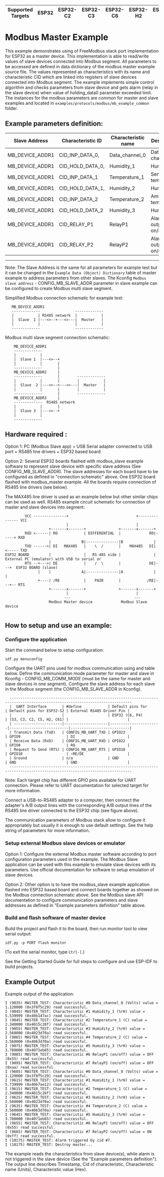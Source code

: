 | Supported Targets | ESP32 | ESP32-C2 | ESP32-C3 | ESP32-C6 | ESP32-H2 | ESP32-P4 | ESP32-S2 | ESP32-S3 |
| ----------------- | ----- | -------- | -------- | -------- | -------- | -------- | -------- | -------- |

# Modbus Master Example

This example demonstrates using of FreeModbus stack port implementation for ESP32 as a master device. 
This implementation is able to read/write values of slave devices connected into Modbus segment. All parameters to be accessed are defined in data dictionary of the modbus master example source file.
The values represented as characteristics with its name and characteristic CID which are linked into registers of slave devices connected into Modbus segment. 
The example implements simple control algorithm and checks parameters from slave device and gets alarm (relay in the slave device) when value of holding_data0 parameter exceeded limit.
The instances for the modbus parameters are common for master and slave examples and located in `examples/protocols/modbus/mb_example_common` folder.

Example parameters definition:
--------------------------------------------------------------------------------------------------
| Slave Address       | Characteristic ID    | Characteristic name  | Description                |
|---------------------|----------------------|----------------------|----------------------------|
| MB_DEVICE_ADDR1     | CID_INP_DATA_0,      | Data_channel_0       | Data channel 1             |
| MB_DEVICE_ADDR1     | CID_HOLD_DATA_0,     | Humidity_1           | Humidity 1                 |
| MB_DEVICE_ADDR1     | CID_INP_DATA_1       | Temperature_1        | Sensor temperature         |
| MB_DEVICE_ADDR1     | CID_HOLD_DATA_1,     | Humidity_2           | Humidity 2                 |
| MB_DEVICE_ADDR1     | CID_INP_DATA_2       | Temperature_2        | Ambient temperature        |
| MB_DEVICE_ADDR1     | CID_HOLD_DATA_2      | Humidity_3           | Humidity 3                 |
| MB_DEVICE_ADDR1     | CID_RELAY_P1         | RelayP1              | Alarm Relay outputs on/off |
| MB_DEVICE_ADDR1     | CID_RELAY_P2         | RelayP2              | Alarm Relay outputs on/off |
--------------------------------------------------------------------------------------------------
Note: The Slave Address is the same for all parameters for example test but it can be changed in the ```Example Data (Object) Dictionary``` table of master example to address parameters from other slaves.
The Kconfig ```Modbus slave address``` - CONFIG_MB_SLAVE_ADDR parameter in slave example can be configured to create Modbus multi slave segment.

Simplified Modbus connection schematic for example test:
 ```
    MB_DEVICE_ADDR1
    -------------                -------------
    |           | RS485 network  |           |
    |  Slave  1 |---<>--+---<>---|  Master   |
    |           |                |           |
    -------------                -------------
```
Modbus multi slave segment connection schematic:
```
    MB_DEVICE_ADDR1
    -------------
    |           |   
    |  Slave 1  |---<>--+
    |           |       |
    -------------       |
    MB_DEVICE_ADDR2     |
    -------------       |        -------------
    |           |       |        |           |
    |  Slave  2 |---<>--+---<>---|  Master   |
    |           |       |        |           |
    -------------       |        -------------
    MB_DEVICE_ADDR3     |
    -------------  RS485 network
    |           |       |
    |  Slave 3  |---<>--+
    |           |
    -------------
```

## Hardware required :
Option 1:
PC (Modbus Slave app) + USB Serial adapter connected to USB port + RS485 line drivers + ESP32 based board  

Option 2:
Several ESP32 boards flashed with modbus_slave example software to represent slave device with specific slave address (See CONFIG_MB_SLAVE_ADDR). The slave addresses for each board have to be configured as defined in "connection schematic" above.
One ESP32 board flashed with modbus_master example. All the boards require connection of RS485 line drivers (see below).

The MAX485 line driver is used as an example below but other similar chips can be used as well.
RS485 example circuit schematic for connection of master and slave devices into segment:
```
         VCC ---------------+                               +--------------- VCC
                            |                               |
                    +-------x-------+               +-------x-------+
         RXD <------| RO            | DIFFERENTIAL  |             RO|-----> RXD
                    |              B|---------------|B              |
         TXD ------>| DI   MAX485   |    \  /       |    MAX485   DI|<----- TXD
ESP32 BOARD         |               |   RS-485 side |               |      External PC (emulator) with USB to serial or
         RTS --+--->| DE            |    /  \       |             DE|---+  ESP32 BOARD (slave)
               |    |              A|---------------|A              |   |
               +----| /RE           |    PAIR       |            /RE|---+-- RTS
                    +-------x-------+               +-------x-------+
                            |                               |
                           ---                             --- 
                    Modbus Master device             Modbus Slave device
                           
```

## How to setup and use an example:

### Configure the application
Start the command below to setup configuration:
```
idf.py menuconfig
```
Configure the UART pins used for modbus communication using and table below.
Define the communication mode parameter for master and slave in Kconfig - CONFIG_MB_COMM_MODE (must be the same for master and slave devices in one segment).
Configure the slave address for each slave in the Modbus segment (the CONFIG_MB_SLAVE_ADDR in Kconfig).
```
  ------------------------------------------------------------------------------------------------------------------------------
  |  UART Interface       | #define            | Default pins for      | Default pins for ESP32-S2 | External RS485 Driver Pin |
  |                       |                    | ESP32 (C6, P4)        | (S3, C3, C2, C5, H2, C61) |                           |
  | ----------------------|--------------------|-----------------------|---------------------------|---------------------------|
  | Transmit Data (TxD)   | CONFIG_MB_UART_TXD | GPIO23                | GPIO9                     | DI                        |
  | Receive Data (RxD)    | CONFIG_MB_UART_RXD | GPIO22                | GPIO8                     | RO                        |
  | Request To Send (RTS) | CONFIG_MB_UART_RTS | GPIO18                | GPIO10                    | ~RE/DE                    |
  | Ground                | n/a                | GND                   | GND                       | GND                       |
  ------------------------------------------------------------------------------------------------------------------------------
```
Note: Each target chip has different GPIO pins available for UART connection. Please refer to UART documentation for selected target for more information.

Connect a USB-to-RS485 adapter to a computer, then connect the adapter's A/B output lines with the corresponding A/B output lines of the RS485 line driver connected to the ESP32 chip (see figure above).

The communication parameters of Modbus stack allow to configure it appropriately but usually it is enough to use default settings.
See the help string of parameters for more information.

### Setup external Modbus slave devices or emulator
Option 1:
Configure the external Modbus master software according to port configuration parameters used in the example. The Modbus Slave application can be used with this example to emulate slave devices with its parameters. Use official documentation for software to setup emulation of slave devices.

Option 2:
Other option is to have the modbus_slave example application flashed into ESP32 based board and connect boards together as showed on the Modbus connection schematic above. See the Modbus slave API documentation to configure communication parameters and slave addresses as defined in "Example parameters definition" table above.

### Build and flash software of master device
Build the project and flash it to the board, then run monitor tool to view serial output:
```
idf.py -p PORT flash monitor
```

(To exit the serial monitor, type ``Ctrl-]``.)

See the Getting Started Guide for full steps to configure and use ESP-IDF to build projects.

## Example Output
Example output of the application:
```
I (9035) MASTER_TEST: Characteristic #0 Data_channel_0 (Volts) value = 1.120000 (0x3f8f5c29) read successful.
I (9045) MASTER_TEST: Characteristic #1 Humidity_1 (%rH) value = 5.539999 (0x40b147ac) read successful.
I (9045) MASTER_TEST: Characteristic #2 Temperature_1 (C) value = 2.340000 (0x4015c28f) read successful.
I (9055) MASTER_TEST: Characteristic #3 Humidity_2 (%rH) value = 2.560000 (0x4023d70a) read successful.
I (9065) MASTER_TEST: Characteristic #4 Temperature_2 (C) value = 3.560000 (0x4063d70a) read successful.
I (9075) MASTER_TEST: Characteristic #5 Humidity_3 (%rH) value = 3.780000 (0x4071eb85) read successful.
I (9085) MASTER_TEST: Characteristic #6 RelayP1 (on/off) value = OFF (0x55) read successful.
I (9095) MASTER_TEST: Characteristic #7 RelayP2 (on/off) value = OFF (0xaa) read successful.
I (9605) MASTER_TEST: Characteristic #0 Data_channel_0 (Volts) value = 1.120000 (0x3f8f5c29) read successful.
I (9615) MASTER_TEST: Characteristic #1 Humidity_1 (%rH) value = 5.739999 (0x40b7ae12) read successful.
I (9615) MASTER_TEST: Characteristic #2 Temperature_1 (C) value = 2.340000 (0x4015c28f) read successful.
I (9625) MASTER_TEST: Characteristic #3 Humidity_2 (%rH) value = 2.560000 (0x4023d70a) read successful.
I (9635) MASTER_TEST: Characteristic #4 Temperature_2 (C) value = 3.560000 (0x4063d70a) read successful.
I (9645) MASTER_TEST: Characteristic #5 Humidity_3 (%rH) value = 3.780000 (0x4071eb85) read successful.
I (9655) MASTER_TEST: Characteristic #6 RelayP1 (on/off) value = OFF (0x55) read successful.
I (9665) MASTER_TEST: Characteristic #7 RelayP2 (on/off) value = ON (0xff) read successful.
I (10175) MASTER_TEST: Alarm triggered by cid #7.
I (10175) MASTER_TEST: Destroy master...

```
The example reads the characteristics from slave device(s), while alarm is not triggered in the slave device (See the "Example parameters definition"). The output line describes Timestamp, Cid of characteristic, Characteristic name (Units), Characteristic value (Hex).

